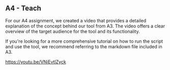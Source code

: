 ## A4 - Teach
For our A4 assignment, we created a video that provides a detailed explanation of the concept behind our tool from A3. The video offers a clear overview of the target audience for the tool and its functionality.  

If you're looking for a more comprehensive tutorial on how to run the script and use the tool, we recommend referring to the markdown file included in A3.

https://youtu.be/VNiEvtlZyck
